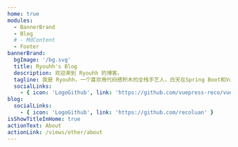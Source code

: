 ```yaml
---
home: true
modules:
  - BannerBrand
  - Blog
  # - MdContent
  - Footer
bannerBrand:
  bgImage: '/bg.svg'
  title: Ryouhh's Blog
  description: 欢迎来到 Ryouhh 的博客。
  tagline: 我是 Ryouhh，一个喜欢用代码搭积木的全栈手艺人，白天在Spring Boot和Vue之间编织数字世界，深夜用Node.js和咖啡因调试人生，在这里分享的不只是技术，欢迎来我的数字小院坐坐。
  socialLinks:
    - { icon: 'LogoGithub', link: 'https://github.com/vuepress-reco/vuepress-theme-reco' }
blog:
  socialLinks:
    - { icon: 'LogoGithub', link: 'https://github.com/recoluan' }
isShowTitleInHome: true
actionText: About
actionLink: /views/other/about
---
```

